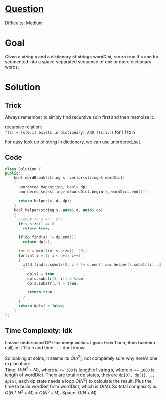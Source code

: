 # [Question](https://leetcode.com/problems/word-break/)
Difficulty: Medium
# Goal
Given a string s and a dictionary of strings wordDict, return true if s can be segmented into a space-separated sequence of one or more dictionary words.

# Solution
## Trick
Always remember to simply find recursive soln first and then memoize it.

recursive relation:  
`
f(s) = (s[0,i] exists in dictionary) AND f(s[i:])
`
for i 1 to n

For easy look up of string in dictionary, we can use unordered_set.

## Code
```cpp
class Solution {
public:
    bool wordBreak(string s, vector<string>& wordDict) 
    {
      unordered_map<string, bool> dp; 
      unordered_set<string> d(wordDict.begin(), wordDict.end());

      return helper(s, d, dp);
    }
    bool helper(string s, auto& d, auto& dp)
    {
      //cout << s << '\n';
      if(s.size() == 0)
        return true;

      if(dp.find(s) != dp.end())
        return dp[s];

      int n = min((int)s.size(), 20);
      for(int i = 1; i < n+1; i++)
      {
        if(d.find(s.substr(0, i)) != d.end() and helper(s.substr(i), d, dp))
        {
          dp[s] = true;
          dp[s.substr(0, i)] = true;
          dp[s.substr(i)] = true;

          return true;
        }
      }
      return dp[s] = false;
    }
};
```
## Time Complexity: Idk
I never understand DP time complexities. i goes from 1 to n, then fucntion call, in it 1 to n and then..... i dont know. 

So looking at solns, it seems its $O(n^2)$, not completely sure why
here's one explanation:  
Time: $O(N^3 + M)$, where `N <= 300` is length of string s, where `M <= 1000` is length of wordDict.
There are total `N` dp states, they are `dp[0], dp[1],.., dp[n]`, each dp state needs a loop $O(N^2)$ to calculate the result.
Plus the time to build wordSet from wordDict, which is $O(M)$.
So total complexity is: $O(N * N^2 + M)$ = $O(N^3 + M)$.
Space: $O(N + M)$

